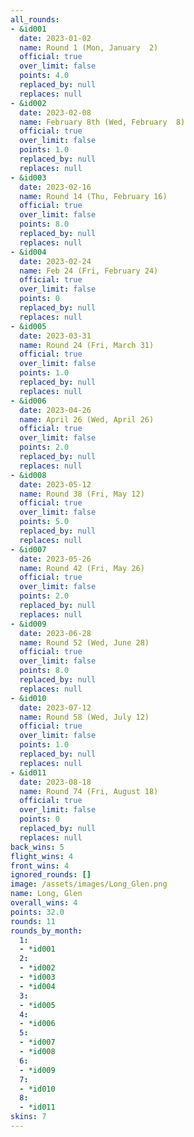 ```yaml
---
all_rounds:
- &id001
  date: 2023-01-02
  name: Round 1 (Mon, January  2)
  official: true
  over_limit: false
  points: 4.0
  replaced_by: null
  replaces: null
- &id002
  date: 2023-02-08
  name: February 8th (Wed, February  8)
  official: true
  over_limit: false
  points: 1.0
  replaced_by: null
  replaces: null
- &id003
  date: 2023-02-16
  name: Round 14 (Thu, February 16)
  official: true
  over_limit: false
  points: 8.0
  replaced_by: null
  replaces: null
- &id004
  date: 2023-02-24
  name: Feb 24 (Fri, February 24)
  official: true
  over_limit: false
  points: 0
  replaced_by: null
  replaces: null
- &id005
  date: 2023-03-31
  name: Round 24 (Fri, March 31)
  official: true
  over_limit: false
  points: 1.0
  replaced_by: null
  replaces: null
- &id006
  date: 2023-04-26
  name: April 26 (Wed, April 26)
  official: true
  over_limit: false
  points: 2.0
  replaced_by: null
  replaces: null
- &id008
  date: 2023-05-12
  name: Round 38 (Fri, May 12)
  official: true
  over_limit: false
  points: 5.0
  replaced_by: null
  replaces: null
- &id007
  date: 2023-05-26
  name: Round 42 (Fri, May 26)
  official: true
  over_limit: false
  points: 2.0
  replaced_by: null
  replaces: null
- &id009
  date: 2023-06-28
  name: Round 52 (Wed, June 28)
  official: true
  over_limit: false
  points: 8.0
  replaced_by: null
  replaces: null
- &id010
  date: 2023-07-12
  name: Round 58 (Wed, July 12)
  official: true
  over_limit: false
  points: 1.0
  replaced_by: null
  replaces: null
- &id011
  date: 2023-08-18
  name: Round 74 (Fri, August 18)
  official: true
  over_limit: false
  points: 0
  replaced_by: null
  replaces: null
back_wins: 5
flight_wins: 4
front_wins: 4
ignored_rounds: []
image: /assets/images/Long_Glen.png
name: Long, Glen
overall_wins: 4
points: 32.0
rounds: 11
rounds_by_month:
  1:
  - *id001
  2:
  - *id002
  - *id003
  - *id004
  3:
  - *id005
  4:
  - *id006
  5:
  - *id007
  - *id008
  6:
  - *id009
  7:
  - *id010
  8:
  - *id011
skins: 7
---
```

